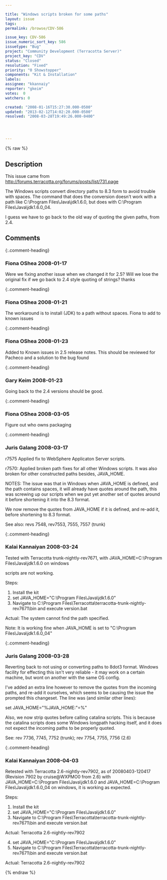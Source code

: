 ```yaml
---

title: "Windows scripts broken for some paths"
layout: issue
tags: 
permalink: /browse/CDV-586

issue_key: CDV-586
issue_numeric_sort_key: 586
issuetype: "Bug"
project: "Community Development (Terracotta Server)"
project_key: "CDV"
status: "Closed"
resolution: "Fixed"
priority: "0 Showstopper"
components: "Kit & Installation"
labels: 
assignee: "kkannaiy"
reporter: "gkeim"
votes:  0
watchers: 0

created: "2008-01-16T15:27:30.000-0500"
updated: "2013-02-12T14:02:20.000-0500"
resolved: "2008-03-28T19:49:26.000-0400"




---
```


{% raw %}

## Description

<div markdown="1" class="description">

This issue came from http://forums.terracotta.org/forums/posts/list/731.page

The Windows scripts convert directory paths to 8.3 form to avoid trouble with spaces.  The command that does the conversion doesn't work with a path like C:\Program Files\Java\jdk1.6.0, but does with C:\Program Files\Java\jdk1.6.0\_04.

I guess we have to go back to the old way of quoting the given paths, from 2.4.


</div>

## Comments


{:.comment-heading}
### **Fiona OShea** <span class="date">2008-01-17</span>

<div markdown="1" class="comment">

Were we fixing another issue when we changed it for 2.5? Will we lose the original fix if we go back to 2.4 style quoting of strings?  thanks

</div>


{:.comment-heading}
### **Fiona OShea** <span class="date">2008-01-21</span>

<div markdown="1" class="comment">

The workaround is to install (JDK) to a path without spaces. Fiona to add to known issues

</div>


{:.comment-heading}
### **Fiona OShea** <span class="date">2008-01-23</span>

<div markdown="1" class="comment">

Added to Known issues in 2.5 release notes. This should be reviewed for Pacheco and a solution to the bug found

</div>


{:.comment-heading}
### **Gary Keim** <span class="date">2008-01-23</span>

<div markdown="1" class="comment">

Going back to the 2.4 versions should be good.


</div>


{:.comment-heading}
### **Fiona OShea** <span class="date">2008-03-05</span>

<div markdown="1" class="comment">

Figure out who owns packaging

</div>


{:.comment-heading}
### **Juris Galang** <span class="date">2008-03-17</span>

<div markdown="1" class="comment">

r7575
Applied fix to WebSphere Applicaton Server scripts.

r7570:
Applied broken path fixes for all other Windows scripts.
It was also broken for other constructed paths besides, JAVA\_HOME.

NOTES:
The issue was that in Windows when JAVA\_HOME is defined, and the path contains spaces, it will already have quotes around the path,
this was screwing up our scripts when we put yet another set of quotes around it before shortening it into the 8.3 format.

We now remove the quotes from JAVA\_HOME if it is defined, and re-add it, before shortening to 8.3 format.

See also: revs 7548, rev7553, 7555, 7557 (trunk) 

</div>


{:.comment-heading}
### **Kalai Kannaiyan** <span class="date">2008-03-24</span>

<div markdown="1" class="comment">

Tested with Terracotta trunk-nightly-rev7671, with JAVA\_HOME=C:\Program Files\Java\jdk1.6.0 on windows

scripts are not working.

Steps:
1. Install the kit
2. set JAVA\_HOME="C:\Program Files\Java\jdk1.6.0"
3. Navigate to C:\Program Files\Terracotta\terracotta-trunk-nightly-rev7671\bin and execute version.bat

Actual: The system cannot find the path specified.

Note: It is working fine when JAVA\_HOME is set to "C:\Program Files\Java\jdk1.6.0\_04"


</div>


{:.comment-heading}
### **Juris Galang** <span class="date">2008-03-28</span>

<div markdown="1" class="comment">

Reverting back to not using or converting paths to 8dot3 format. Windows facility for effecting this isn't very reliable - it may work on a certain machine, but wont on another with the same OS config. 

I've added an extra line however to remove the quotes from the incoming paths, and re-add it ourselves, which seems to be causing the issue the prompted this changeset.
The line was (and similar other lines):

   set JAVA\_HOME="%JAVA\_HOME:"=%"

Also, we now strip quotes before calling catalina scripts. This is because the catalina scripts does some Windows longpath hacking itself, and it does not expect the incoming paths to be properly quoted.

See: rev 7736, 7745, 7752 (trunk); rev 7754, 7755, 7756 (2.6)


</div>


{:.comment-heading}
### **Kalai Kannaiyan** <span class="date">2008-04-03</span>

<div markdown="1" class="comment">

Retested with Terracotta 2.6-nightly-rev7902, as of 20080403-120417 (Revision 7902 by cruise@WXPMO0 from 2.6)
with JAVA\_HOME=C:\Program Files\Java\jdk1.6.0 and JAVA\_HOME=C:\Program Files\Java\jdk1.6.0\_04 on windows,
it is working as expected.



Steps:
1. Install the kit
2. set JAVA\_HOME="C:\Program Files\Java\jdk1.6.0"
3. Navigate to C:\Program Files\Terracotta\terracotta-trunk-nightly-rev7671\bin and execute version.bat

Actual: Terracotta 2.6-nightly-rev7902

4. set JAVA\_HOME="C:\Program Files\Java\jdk1.6.0"
5. Navigate to C:\Program Files\Terracotta\terracotta-trunk-nightly-rev7671\bin and execute version.bat

Actual: Terracotta 2.6-nightly-rev7902

</div>



{% endraw %}
